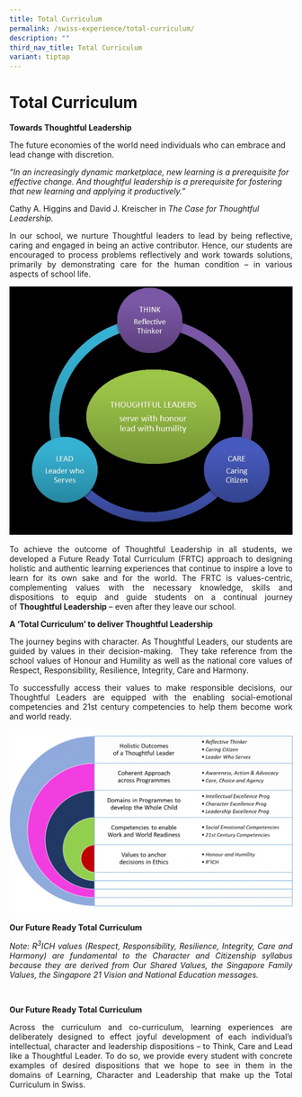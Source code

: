 ```yaml
---
title: Total Curriculum
permalink: /swiss-experience/total-curriculum/
description: ""
third_nav_title: Total Curriculum
variant: tiptap
---
```

# Total Curriculum

**Towards Thoughtful Leadership**

The future economies of the world need individuals who can embrace and lead change with discretion.

_“In an increasingly dynamic marketplace, new learning is a prerequisite for effective change. And thoughtful leadership is a prerequisite for fostering that new learning and applying it productively.”_

Cathy A. Higgins and David J. Kreischer in&nbsp;_The Case for Thoughtful Leadership._

<p style="text-align: justify;">In our school, we nurture Thoughtful leaders to lead by being reflective, caring and engaged in being an active contributor. Hence, our students are encouraged to process problems reflectively and work towards solutions, primarily by demonstrating care for the human condition – in various aspects of school life.</p>

![](/images/Swiss%20Experience/Total%20Curriculum/Mini-Website-Update1.jpg)

<p style="text-align: justify;">To achieve the outcome of Thoughtful Leadership in all students, we developed a Future Ready Total Curriculum (FRTC) approach to designing holistic and authentic learning experiences that continue to inspire a love to learn for its own sake and for the world. The FRTC is values-centric, complementing values with the necessary knowledge, skills and dispositions to equip and guide students on a continual journey of&nbsp;<b>Thoughtful Leadership</b>&nbsp;– even after they leave our school.&nbsp;</p>

**A ‘Total Curriculum’ to deliver Thoughtful Leadership**

<p style="text-align: justify;">The journey begins with character. As Thoughtful Leaders, our students are guided by values in their decision-making.&nbsp; They take reference from the school values of Honour and Humility as well as the national core values of Respect, Responsibility, Resilience, Integrity, Care and Harmony.</p>

<p style="text-align: justify;">To successfully access their values to make responsible decisions, our Thoughtful Leaders are equipped with the enabling social-emotional competencies and 21st century competencies to help them become work and world ready.</p>

![](/images/Swiss%20Experience/Total%20Curriculum/Mini-Website-Update2.png)

**Our Future Ready Total Curriculum**

<p style="text-align: justify;"><i>Note: R<sup>3</sup>ICH values (Respect, Responsibility, Resilience, Integrity, Care and Harmony) are fundamental to the Character and Citizenship syllabus because they are derived from Our Shared Values, the Singapore Family Values, the Singapore 21 Vision and National Education messages.</i></p> &nbsp;&nbsp;

**Our Future Ready Total Curriculum**

<p style="text-align: justify;">Across the curriculum and co-curriculum, learning experiences are deliberately designed to effect joyful development of each individual’s intellectual, character and leadership dispositions – to Think, Care and Lead like a Thoughtful Leader. To do so, we provide every student with concrete examples of desired dispositions that we hope to see in them in the domains of Learning, Character and Leadership that make up the Total Curriculum in Swiss.</p>